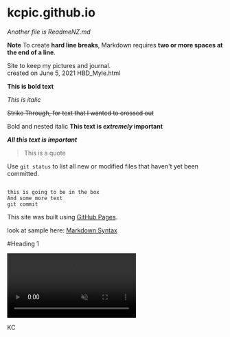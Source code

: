 # kcpic.github.io

*Another file is ReadmeNZ.md* 
 
**Note**
To create **hard line breaks**, Markdown requires **two or more spaces at the end of a line**.   

Site to keep my pictures and journal.  
created on June 5, 2021   HBD_Myle.html   

**This is bold text**

*This is italic*

~~Strike Through,  for text that I wanted to crossed out~~

Bold and nested italic
**This text is _extremely_ important**

***All this text is important***


>This is a quote

Use `git status` to list all new or modified files that haven't yet been committed.

```

this is going to be in the box
And some more text
git commit

```

This site was built using [GitHub Pages](https://pages.github.com/).

look at sample here: [Markdown Syntax](https://docs.github.com/en/get-started/writing-on-github/getting-started-with-writing-and-formatting-on-github/basic-writing-and-formatting-syntax)

#Heading 1

<video src="image/kctest.mp4" title="Video I point to youtube" autoplay loop controls muted></video>


KC

